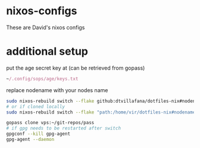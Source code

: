 # nixos-configs
These are David's nixos configs
# additional setup
put the age secret key at (can be retrieved from gopass)
```nix
~/.config/sops/age/keys.txt
```


replace nodename with your nodes name
```bash
sudo nixos-rebuild switch --flake github:dtvillafana/dotfiles-nix#nodename
# or if cloned locally
sudo nixos-rebuild switch --flake "path:/home/vir/dotfiles-nix#nodename"

gopass clone vps:~/git-repos/pass
# if gpg needs to be restarted after switch
gpgconf --kill gpg-agent
gpg-agent --daemon
```

